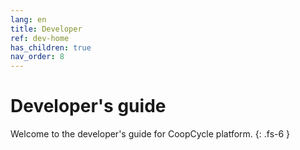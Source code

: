 ```yaml
---
lang: en
title: Developer
ref: dev-home
has_children: true
nav_order: 8
---
```


# Developer's guide

Welcome to the developer's guide for CoopCycle platform.
{: .fs-6 }
